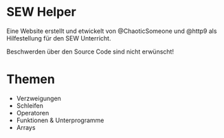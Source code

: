 # SEW Helper
Eine Website erstellt und etwickelt von @ChaoticSomeone und @http9 als Hilfestellung für den SEW Unterricht.

Beschwerden über den Source Code sind nicht erwünscht!

# Themen
- Verzweigungen
- Schleifen
- Operatoren
- Funktionen & Unterprogramme
- Arrays
